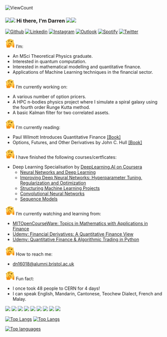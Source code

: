 ![ViewCount](https://views.whatilearened.today/views/github/dazzabaijan/dazzabaijan.svg?cache=remove)

### <img src="https://raw.githubusercontent.com/iampavangandhi/iampavangandhi/master/gifs/Hi.gif" width="30px"><img src="https://raw.githubusercontent.com/iampavangandhi/iampavangandhi/master/gifs/emoji.gif" width="30px"> Hi there, I'm Darren <img src="https://raw.githubusercontent.com/iampavangandhi/iampavangandhi/master/gifs/emoji.gif" width="30px"><img src="https://raw.githubusercontent.com/iampavangandhi/iampavangandhi/master/gifs/Hi.gif" width="30px">

[![Github](https://img.shields.io/badge/-Github-333?style=flat&logo=Github&logoColor=white)](https://github.com/dazzabaijan)
[![Linkedin](https://img.shields.io/badge/-LinkedIn-blue?style=flat&logo=Linkedin&logoColor=white)](https://www.linkedin.com/in/darrendqng/)
[![Instagram](https://img.shields.io/badge/-Instagram-c13584?style=flat&labelColor=c13584&logo=instagram&logoColor=white)](https://www.instagram.com/dazzabaijan/)
[![Outlook](https://img.shields.io/badge/Gmail-D14836?style=for-the-badge&logo=gmail&logoColor=white)](mailto:dn16018@alumni.bristol.ac.uk)
[![Spotify](https://img.shields.io/badge/-Spotify-1DB954?style=flat&logo=Spotify&logoColor=white)](https://open.spotify.com/playlist/7wFTkZYytIQLoaijCWjGzh)
[![Twitter](https://img.shields.io/badge/-Twitter-1DA1F2?style=flat&logo=Twitter&logoColor=white)](https://twitter.com/dazzabaijan)

<img src="https://raw.githubusercontent.com/dazzabaijan/dazzabaijan/main/thinking-emoji.gif" width="30px"> I’m:
- An MSci Theoretical Physics graduate.
- Interested in quantum computation.
- Interested in mathematical modelling and quantitative finance.
- Applications of Machine Learning techniques in the financial sector.

<img src="https://raw.githubusercontent.com/dazzabaijan/dazzabaijan/main/thinking-emoji.gif" width="30px"> I’m currently working on:
- A various number of option pricers.
- A HPC n-bodies physics project where I simulate a spiral galaxy using the fourth order Runge Kutta method.
- A basic Kalman filter for two correlated assets.

<img src="https://raw.githubusercontent.com/dazzabaijan/dazzabaijan/main/thinking-emoji.gif" width="30px"> I'm currently reading:
- Paul Wilmott Introduces Quantitative Finance [[Book]](https://www.wiley.com/en-gb/Paul+Wilmott+Introduces+Quantitative+Finance%2C+2nd+Edition-p-9781118836798)
- Options, Futures, and Other Derivatives by John C. Hull [[Book]](https://www.pearson.com/us/higher-education/program/Hull-Options-Futures-and-Other-Derivatives-10th-Edition/PGM333301.html)

<img src="https://raw.githubusercontent.com/dazzabaijan/dazzabaijan/main/thinking-emoji.gif" width="30px"> I have finished the following courses/certficates:
- Deep Learning Specialisation by [DeepLearning.AI on Coursera](https://www.coursera.org/specializations/deep-learning) 
  - [Neural Networks and Deep Learning](https://www.coursera.org/learn/neural-networks-deep-learning)
  - [Improving Deep Neural Networks: Hyperparameter Tuning, Regularization and Optimization](https://www.coursera.org/learn/deep-neural-network)
  - [Structuring Machine Learning Projects](https://www.coursera.org/learn/machine-learning-projects)
  - [Convolutional Neural Networks](https://www.coursera.org/learn/convolutional-neural-networks)
  - [Sequence Models](https://www.coursera.org/learn/nlp-sequence-models)

<img src="https://raw.githubusercontent.com/dazzabaijan/dazzabaijan/main/thinking-emoji.gif" width="30px"> I’m currently watching and learning from:
- [MITOpenCourseWare: Topics in Mathematics with Applications in Finance](https://ocw.mit.edu/courses/mathematics/18-s096-topics-in-mathematics-with-applications-in-finance-fall-2013/video-lectures/)
- [Udemy: Financial Derivatives: A Quantitative Finance View](https://www.udemy.com/course/financial-derivatives/)
- [Udemy: Quantitative Finance & Algorithmic Trading in Python](https://www.udemy.com/course/quantitative-finance-algorithmic-trading-in-python/)

<img src="https://raw.githubusercontent.com/dazzabaijan/dazzabaijan/main/thinking-emoji.gif" width="30px"> How to reach me:
- [dn16018@alumni.bristol.ac.uk](mailto:dn16018@alumni.bristol.ac.uk)

<img src="https://raw.githubusercontent.com/dazzabaijan/dazzabaijan/main/thinking-emoji.gif" width="30px"> Fun fact:
- I once took 48 people to CERN for 4 days!
- I can speak English, Mandarin, Cantonese, Teochew Dialect, French and Malay.

<p>

  <!-- Your languages and tools. Be careful with the alignment. 
  You can use this sites to get logos: https://www.vectorlogo.zone or https://simpleicons.org/
  -->
  <code><img width="10%" src="https://www.vectorlogo.zone/logos/python/python-ar21.svg"></code>
  <code><img width="10%" src="https://www.vectorlogo.zone/logos/numpy/numpy-ar21.svg"></code>
  <code><img width="10%" src="https://www.vectorlogo.zone/logos/jupyter/jupyter-ar21.svg"></code>
  <code><img width="10%" src="https://www.vectorlogo.zone/logos/json/json-ar21.svg"></code>
  <code><img width="10%" src="https://www.vectorlogo.zone/logos/elastic/elastic-ar21.svg"></code>
  <code><img width="10%" src="https://www.vectorlogo.zone/logos/git-scm/git-scm-ar21.svg"></code>
  <code><img width="10%" src="https://www.vectorlogo.zone/logos/github/github-ar21.svg"></code>
  <code><img width="10%" src="https://www.vectorlogo.zone/logos/gitlab/gitlab-ar21.svg"></code>
  <code><img width="10%" src="https://www.vectorlogo.zone/logos/visualstudio_code/visualstudio_code-ar21.svg"></code>
  
  [![Top Langs](https://github-readme-stats.vercel.app/api/top-langs/?username=dazzabaijan)](https://github.com/anuraghazra/github-readme-stats)
  [![Top Langs](https://github-readme-stats.vercel.app/api/top-langs/?username=anuraghazra&exclude_repo=Deep_Learning_Specialization_Coursera)](https://github.com/anuraghazra/github-readme-stats)

  [![Top languages](https://github-readme-stats.vercel.app/api?username=dazzabaijan)](https://github.com/anuraghazra/github-readme-stats)

</p>

<!--
**dazzabaijan/dazzabaijan** is a ✨ _special_ ✨ repository because its `README.md` (this file) appears on your GitHub profile.

Here are some ideas to get you started:

- 🔭 I’m currently working on ...
- 🌱 I’m currently learning ...
- 👯 I’m looking to collaborate on ...
- 🤔 I’m looking for help with ...
- 💬 Ask me about ...
- 📫 How to reach me: ...
- 😄 Pronouns: ...
- ⚡ Fun fact: ...
-->
